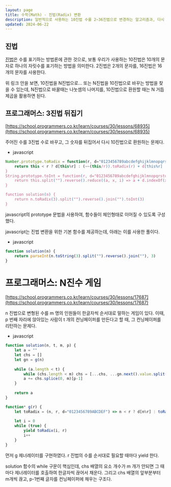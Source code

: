 ```yaml
---
layout: page
title: 수학(Math) - 진법(Radix) 변환
description: 일반적으로 사용하는 10진법 수를 2~36진법으로 변경하는 알고리즘과, 다시 원복하는 알고리즘 구현
updated: 2024-06-22
---
```


## 진법

[진법](https://ko.wikipedia.org/wiki/%EA%B8%B0%EC%88%98%EB%B2%95)은 수를 표기하는 방법론에 관한 것으로, 보통 우리가 사용하는 10진법은 10개의 문자로 하나의 자릿수를 표기하는 방법을 의미한다. 2진법은 2개의 문자를, 16진법은 16개의 문자를 사용한다.

위 링크 안을 보면, 10진법을 N진법으로... 또는 N진법을 10진법으로 바꾸는 방법을 찾을 수 있는데, N진법으로 바꿀때는 나눗셈의 나머지를, 10진법으로 환원할 때는 N 거듭제곱을 활용하면 된다.

## 프로그래머스: 3진법 뒤집기

[https://school.programmers.co.kr/learn/courses/30/lessons/68935](https://school.programmers.co.kr/learn/courses/30/lessons/68935)

주어진 수를 3진법 수로 바꾸고, 그 숫자를 뒤집어서 다시 10진법으로 환원하는 문제다.

- javascript
```js
Number.prototype.toRadix = function(r, d="0123456789abcdefghijklmnopqrstuvwxyz") {
    return this < r ? d[this%r] : (~~(this/r)).toRadix(r) + d[this%r]
}
String.prototype.toInt = function(r, d="0123456789abcdefghijklmnopqrstuvwxyz") {
    return this.split("").reverse().reduce((a, x, i) => a + d.indexOf(x) * r ** i, 0)
}

function solution(n) {
    return n.toRadix(3).split("").reverse().join("").toInt(3)
}
```

javascript의 prototype 문법을 사용하여, 함수들이 체인형태로 이어질 수 있도록 구성했다.

javascript는 진법 변환을 위한 기본 함수를 제공하는데, 아래는 이를 사용한 풀이다.

- javascript
```js
function solution(n) {
    return parseInt(n.toString(3).split("").reverse().join(""), 3)
}
```

# 프로그래머스: N진수 게임

[https://school.programmers.co.kr/learn/courses/30/lessons/17687](https://school.programmers.co.kr/learn/courses/30/lessons/17687)

n 진법으로 변형된 수를 m 명의 인원들이 한글자씩 순서대로 말하는 게임이 있다. 이때, p 번째 자리에 앉아있는 사람이 t 개의 컨닝페이퍼를 만든다고 할 때, 그 컨닝페이퍼를 리턴하는 문제다.

- javascript
```js
function solution(n, t, m, p) {
    let a = ""
    let chs = []
    let gn = g(n)
    
    while (a.length < t) {
        while (chs.length < m) chs = [...chs, ...gn.next().value.split("")]
        a += chs.splice(0, m)[p-1]
    }
    
    return a
}

function* g(r) {
    let toRadix = (n, r, d="0123456789ABCDEF") => n < r ? d[n%r] : toRadix(~~(n/r), r) + d[n%r]
    
    let i = 0
    while (true) {
        yield toRadix(i, r)
        i++
    }
}
```

먼저 g 제너레이터를 구현하였다. r 진법의 수를 순서대로 필요할 때마다 yield 한다.

solution 함수의 while 구문이 핵심인데, chs 배열의 요소 개수가 m 개가 안되면 그 때마다 제너레이터를 호출하여 한글자씩 끊어서 채운다. 그리고 chs 배열의 앞부분부터 m개씩 끊고, p-1번째 글자를 컨닝페이퍼에 채우는 구조다.
